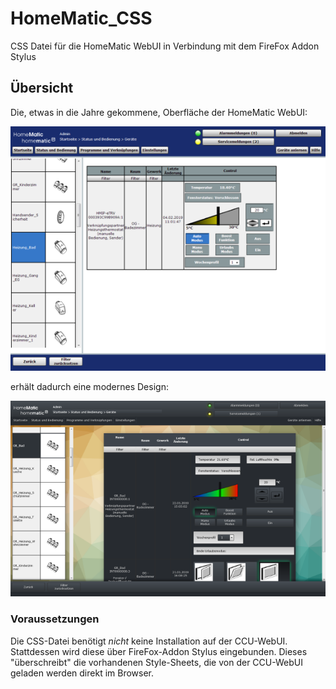 # HomeMatic_CSS
CSS Datei für die HomeMatic WebUI in Verbindung mit dem FireFox Addon Stylus

## Übersicht

Die, etwas in die Jahre gekommene, Oberfläche der HomeMatic WebUI:

![WebUI Original](/images/WebUI_Original_sm.png)

erhält dadurch eine modernes Design:

![WebUI Neu](/images/WebUI_Neues_Design_1_sm.png)

### Voraussetzungen
Die CSS-Datei benötigt _nicht_ keine Installation auf der CCU-WebUI.
Stattdessen wird diese über FireFox-Addon Stylus eingebunden.
Dieses "überschreibt" die vorhandenen Style-Sheets, die von der CCU-WebUI geladen werden direkt im Browser.
<!--stackedit_data:
eyJoaXN0b3J5IjpbLTEwMzgxMjQ1NDldfQ==
-->